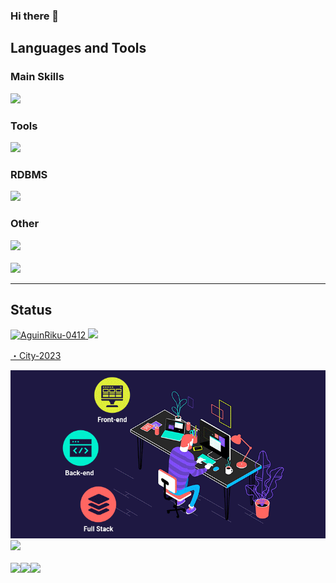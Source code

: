 ### Hi there 👋

<!--
**AguinRiku-0412/AguinRiku-0412** is a ✨ _special_ ✨ repository because its `README.md` (this file) appears on your GitHub profile.

Here are some ideas to get you started:

- 🔭 I’m currently working on ...
- 🌱 I’m currently learning ...
- 👯 I’m looking to collaborate on ...
- 🤔 I’m looking for help with ...
- 💬 Ask me about ...
- 📫 How to reach me: ...
- 😄 Pronouns: ...
- ⚡ Fun fact: ...
-->

<!--<img alt="SNQ-2001" src="header.svg" width="98.2%" height="100%"><hr>-->

<h2>Languages and Tools</h2>
<h3>Main Skills</h3>
<a href="https://skillicons.dev">
  <img src="https://skillicons.dev/icons?i=html,css,js,ts,jquery,react,vue,cs,dotnet">
</a>

<h3>Tools</h3>
<a href="https://skillicons.dev">
  <img src="https://skillicons.dev/icons?i=visualstudio,vscode,androidstudio,eclipse,git,github,powershell,vim,unity">
</a>

<h3>RDBMS</h3>
<a href="https://skillicons.dev">
  <img src="https://skillicons.dev/icons?i=postgres">
</a>

<h3>Other</h3>
<a href="https://skillicons.dev">
  <img src="https://skillicons.dev/icons?i=instagram,twitter,discord">
</a>
<br><br>
<img src="https://digitaledgetech.in/images/Banner_02_new.gif">
<hr>

<h2>Status</h2>
<a href="https://github.com/AguinRiku-0412/AguinRiku-0412/">
  <img src="https://komarev.com/ghpvc/?username=AguinRiku-0412" alt="AguinRiku-0412"/>
</a>
<a href="https://github.com/AguinRiku-0412">
  <img height="20" src="https://img.shields.io/github/followers/AguinRiku-0412?label=follow&logo=github&style=flat"/>
</a>
<br>

<a href="https://honzaap.github.io/GithubCity/?name=AguinRiku-0412&year=2023">・City-2023</a>
<br>

<img src="Logo.gif">

<a href="https://github.com/ryo-ma/github-profile-trophy">
  <img src="https://github-profile-trophy.vercel.app/?username=AguinRiku-0412&theme=onedark">
</a>
<br><br>

<img src="http://github-profile-summary-cards.vercel.app/api/cards/profile-details?username=AguinRiku-0412&theme=tokyonight">

<a href="https://github.com/anuraghazra/github-readme-stats">
  <img align="left" src="https://github-readme-stats.vercel.app/api?username=AguinRiku-0412&count_private=true&theme=ocean_dark"/>
  <img align="left" src="https://github-readme-stats.vercel.app/api/top-langs/?username=AguinRiku-0412&theme=ocean_dark"/>
</a>
